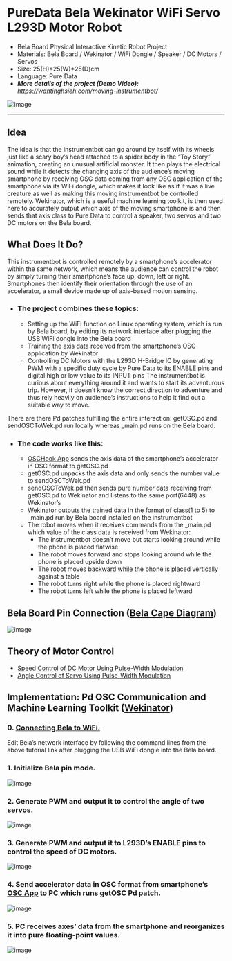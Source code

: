 # PureData Bela Wekinator WiFi Servo L293D Motor Robot

- Bela Board Physical Interactive Kinetic Robot Project
- Materials: Bela Board / Wekinator / WiFi Dongle / Speaker / DC Motors / Servos
- Size: 25(H)*25(W)*25(D)cm
- Language: Pure Data
- ***More details of the project (Demo Video):*** *https://wantinghsieh.com/moving-instrumentbot/*

![image](https://wantinghsieh.com/wp-content/uploads/Moving-Instrumentbot_3_web.jpg)

---
[osc-app]: https://play.google.com/store/apps/details?id=com.hollyhook.oscHook&hl=en_US
[wekinator]: http://www.wekinator.org/
[bela]: https://bela.io/belaDiagram/
[motor-pwm]: https://howtomechatronics.com/tutorials/arduino/arduino-dc-motor-control-tutorial-l298n-pwm-h-bridge/
[servo-pwm]: https://learn.sparkfun.com/tutorials/pulse-width-modulation/all
[bela-wifi]: https://github.com/BelaPlatform/Bela/wiki/Connecting-Bela-to-wifi

## Idea
The idea is that the instrumentbot can go around by itself with its wheels just like a scary boy’s head 
attached to a spider body in the “Toy Story” animation, creating an unusual artificial monster. 
It then plays the electrical sound while it detects the changing axis of the audience’s moving smartphone 
by receiving OSC data coming from any OSC application of the smartphone via its WiFi dongle, 
which makes it look like as if it was a live creature as well as making this moving instrumentbot be controlled remotely. 
Wekinator, which is a useful machine learning toolkit, is then used here to accurately output 
which axis of the moving smartphone is and then sends that axis class to Pure Data to control a speaker, 
two servos and two DC motors on the Bela board.

## What Does It Do?
This instrumentbot is controlled remotely by a smartphone’s accelerator within the same network, which means the audience can control the robot by simply turning their smartphone’s face up, down, left or right. Smartphones then identify their orientation through the use of an accelerator, a small device made up of axis-based motion sensing.

- ### The project combines these topics:

  - Setting up the WiFi function on Linux operating system, which is run by Bela board, by editing its network interface after plugging the USB WiFi dongle into the Bela board
  - Training the axis data received from the smartphone’s OSC application by Wekinator
  - Controlling DC Motors with the L293D H-Bridge IC by generating PWM with a specific duty cycle by Pure Data to its ENABLE pins and digital high or low value to its INPUT pins
  The instrumentbot is curious about everything around it and wants to start its adventurous trip. However, it doesn’t know the correct direction to adventure and thus rely heavily on audience’s instructions to help it find out a suitable way to move.

There are there Pd patches fulfilling the entire interaction: getOSC.pd and sendOSCToWek.pd run locally whereas _main.pd runs on the Bela board.

- ### The code works like this:

  - [OSCHook App][osc-app] sends the axis data of the smartphone’s accelerator in OSC format to getOSC.pd
  - getOSC.pd unpacks the axis data and only sends the number value to sendOSCToWek.pd
  - sendOSCToWek.pd then sends pure number data receiving from getOSC.pd to Wekinator and listens to the same port(6448) as Wekinator’s
  - [Wekinator][wekinator] outputs the trained data in the format of class(1 to 5) to _main.pd run by Bela board installed on the instrumentbot
  - The robot moves when it receives commands from the _main.pd which value of the class data is received from Wekinator:
    - The instrumentbot doesn’t move but starts looking around while the phone is placed flatwise
    - The robot moves forward and stops looking around while the phone is placed upside down
    - The robot moves backward while the phone is placed vertically against a table
    - The robot turns right while the phone is placed rightward
    - The robot turns left while the phone is placed leftward
 
## Bela Board Pin Connection ([Bela Cape Diagram][bela])

![image](https://wantinghsieh.com/wp-content/uploads/Moving-Instrumentbot_Bela_1_web.jpg)

## Theory of Motor Control
* [Speed Control of DC Motor Using Pulse-Width Modulation][motor-pwm]
* [Angle Control of Servo Using Pulse-Width Modulation][servo-pwm]

## Implementation: Pd OSC Communication and Machine Learning Toolkit ([Wekinator][wekinator])

### 0. [Connecting Bela to WiFi.][bela-wifi]
  Edit Bela’s network interface by following the command lines from the above tutorial link after plugging the USB WiFi dongle into the Bela board.

### 1. Initialize Bela pin mode.
  ![image](https://wantinghsieh.com/wp-content/uploads/Moving-Instrumentbot_Pd_1_web.png)
  
### 2. Generate PWM and output it to control the angle of two servos.
  ![image](https://wantinghsieh.com/wp-content/uploads/Moving-Instrumentbot_Pd_7_web.png)
  
### 3. Generate PWM and output it to L293D’s ENABLE pins to control the speed of DC motors.
  ![image](https://wantinghsieh.com/wp-content/uploads/Moving-Instrumentbot_Pd_6_web.png)
  
### 4. Send accelerator data in OSC format from smartphone’s [OSC App][osc-app] to PC which runs getOSC Pd patch.
  ![image](https://wantinghsieh.com/wp-content/uploads/Moving-Instrumentbot_Pd_2_web.png)

### 5. PC receives axes’ data from the smartphone and reorganizes it into pure floating-point values.
  ![image](https://wantinghsieh.com/wp-content/uploads/Moving-Instrumentbot_Pd_getOSC_web.png)
